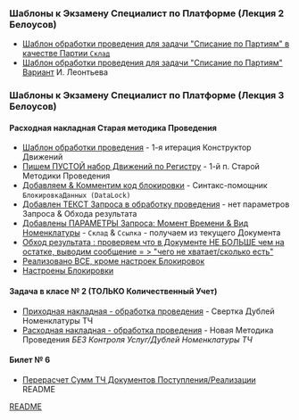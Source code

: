 ### Шаблоны к Экзамену Специалист по  Платформе (Лекция 2 Белоусов)



- [Шаблон обработки проведения для задачи "Списание по Партиям" в качестве Партии `Склад` ](https://github.com/alex-dev-2020/SpecPlatform/commit/1e5d221013b026370cfe9915bee01e036a652828)
- [Шаблон обработки проведения для задачи "Списание по Партиям"](https://github.com/alex-dev-2020/SpecPlatform/blob/617168a85c7a955bb50df682e56748895a5ba14a/Lecture_2/%D0%A1%D0%BF%D0%B8%D1%81%D0%B0%D0%BD%D0%B8%D0%B5%D0%9F%D0%BE%D0%9F%D0%B0%D1%80%D1%82%D0%B8%D1%8F%D0%BC%D0%9F%D0%B0%D1%80%D1%82%D0%B8%D1%8F)  [Вариант](https://youtu.be/MyoJeDH63Zo?list=PLcS_eYAMuJLbyHEIbclg0fz7nF77ybR8C) И. Леонтьева


### Шаблоны к Экзамену Специалист по  Платформе (Лекция 3 Белоусов)

#### Расходная накладная Старая методика Проведения

- [Шаблон обработки проведения](https://github.com/alex-dev-2020/SpecPlatform/commit/d4f1639dc57a08cde12ead1bea283390e74f24ea) -  1-я итерация Конструктор Движений
- [Пишем ПУСТОЙ набор Движений по Регистру](https://github.com/alex-dev-2020/SpecPlatform/commit/2a3442d08d8a22feafd2f7134edad68b7b569c44) -  1-й п. Старой  Методики Проведения
- [Добавляем & Комментим код блокировки](https://github.com/alex-dev-2020/SpecPlatform/commit/12a868f56404121d74138c36b20c2d297b86eb52) -  Синтакс-помощник `БлокировкаДанных (DataLock)`
- [Добавлен ТЕКСТ Запроса в обработку проведения](https://github.com/alex-dev-2020/SpecPlatform/commit/eafafca818524c5004166667e227010634755d7b) -  нет параметров Запроса & Обхода результата
- [Добавлены ПАРАМЕТРЫ Запроса: Момент Времени & Вид Номенклатуры](https://github.com/alex-dev-2020/SpecPlatform/commit/2062e9c23a4df213583210fd65eeac6d7d1861ea)  -  `Склад` & `Ссылка` - получаем из текущего Документа
- [Обход результата : проверяем что в Документе НЕ БОЛЬШЕ чем на остатке, выводим сообщение = > "чего  не  хватает/сколько есть" ](https://github.com/alex-dev-2020/SpecPlatform/commit/49c7e0903c84ba55d536ac2fa053e047927bd438) 
- [Реализовано ВСЕ, кроме настроек Блокировок](https://github.com/alex-dev-2020/SpecPlatform/commit/a25c4a3c65963f7d1a2b7a80e78141b5286f6aff)
- [Настроены Блокировки](https://github.com/alex-dev-2020/SpecPlatform/commit/299f9cf5da83179c0b5a55be455c626bca7d3497) 


#### Задача в класе № 2  (ТОЛЬКО Количественный Учет) 

- [Приходная накладная - обработка проведения](https://github.com/alex-dev-2020/SpecPlatform/commit/3fc4e6b1b7ffcc69b7e63e6841ec0fdc68b9e5b9) - Свертка Дублей Номенклатуры ТЧ 
- [Расходная накладная - обработка проведения](https://github.com/alex-dev-2020/SpecPlatform/commit/a8a7c33f8f8796b0ac56e957858e0c5215dbcd88) - Новая Методика Проведения *БЕЗ Контроля Услуг/Дублей Номенклатуры ТЧ*


####  Билет № 6 

- [Перерасчет Сумм ТЧ Документов Поступления/Реализации](https://github.com/alex-dev-2020/SpecPlatform/commit/f0ea8fdd5b8b8c643e0a69783e1987403d524c8f) README

[README](https://github.com/alex-dev-2020/SpecPlatform/blob/master/Ex_Ticket_6/README.md)

